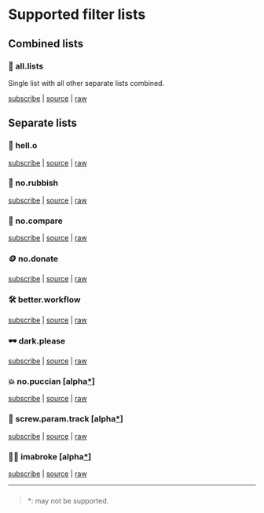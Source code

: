 # Supported filter lists

## Combined lists

### 💐 all.lists

Single list with all other separate lists combined.

[subscribe][all-lists-subscribe] | [source][all-lists-source] | [raw][all-lists-raw]

[all-lists-subscribe]: abp:subscribe?location=https://raw.githubusercontent.com/slavaleleka/webweb/master/dist/say/all.lists&title=say/all.lists
[all-lists-source]: https://github.com/slavaleleka/webweb/tree/master/say/dir.all.lists
[all-lists-raw]: https://raw.githubusercontent.com/slavaleleka/webweb/master/dist/say/all.lists

## Separate lists

### 🐣 hell.o

[subscribe][hell-o-subscribe] | [source][hell-o-source] | [raw][hell-o-raw]

[hell-o-subscribe]: abp:subscribe?location=https://raw.githubusercontent.com/slavaleleka/webweb/master/dist/say/hell.o&title=say/hell.o
[hell-o-source]: https://github.com/slavaleleka/webweb/tree/master/say/dir.hell.o
[hell-o-raw]: https://raw.githubusercontent.com/slavaleleka/webweb/master/dist/say/hell.o


### 🎩 no.rubbish

[subscribe][no-rubbish-subscribe] | [source][no-rubbish-source] | [raw][no-rubbish-raw]

[no-rubbish-subscribe]: abp:subscribe?location=https://raw.githubusercontent.com/slavaleleka/webweb/master/dist/say/no.rubbish&title=say/no.rubbish
[no-rubbish-source]: https://github.com/slavaleleka/webweb/blob/master/say/dir.no.rubbish
[no-rubbish-raw]: https://raw.githubusercontent.com/slavaleleka/webweb/master/dist/say/no.rubbish


### 🧮 no.compare

[subscribe][no-compare-subscribe] | [source][no-compare-source] | [raw][no-compare-raw]

[no-compare-subscribe]: abp:subscribe?location=https://raw.githubusercontent.com/slavaleleka/webweb/master/dist/say/no.compare&title=say/no.compare
[no-compare-source]: https://github.com/slavaleleka/webweb/blob/master/say/dir.no.compare
[no-compare-raw]: https://raw.githubusercontent.com/slavaleleka/webweb/master/dist/say/no.compare


### 🪙 no.donate

[subscribe][no-donate-subscribe] | [source][no-donate-source] | [raw][no-donate-raw]

[no-donate-subscribe]: abp:subscribe?location=https://raw.githubusercontent.com/slavaleleka/webweb/master/dist/say/no.donate&title=say/no.donate
[no-donate-source]: https://github.com/slavaleleka/webweb/blob/master/say/dir.no.donate
[no-donate-raw]: https://raw.githubusercontent.com/slavaleleka/webweb/master/dist/say/no.donate


### 🛠️ better.workflow

[subscribe][better-workflow-subscribe] | [source][better-workflow-source] | [raw][better-workflow-raw]

[better-workflow-subscribe]: abp:subscribe?location=https://raw.githubusercontent.com/slavaleleka/webweb/master/dist/say/better.workflow&title=say/better.workflow
[better-workflow-source]: https://github.com/slavaleleka/webweb/blob/master/say/dir.better.workflow
[better-workflow-raw]: https://raw.githubusercontent.com/slavaleleka/webweb/master/dist/say/better.workflow


### 🕶 dark.please

[subscribe][dark-please-subscribe] | [source][dark-please-source] | [raw][dark-please-raw]

[dark-please-subscribe]: abp:subscribe?location=https://raw.githubusercontent.com/slavaleleka/webweb/master/dist/say/dark.please&title=say/dark.please
[dark-please-source]: https://github.com/slavaleleka/webweb/blob/master/say/dir.dark.please
[dark-please-raw]: https://raw.githubusercontent.com/slavaleleka/webweb/master/dist/say/dark.please

### 💥 no.puccian [alpha[*]]

[subscribe][no-puccian-subscribe] | [source][no-puccian-source] | [raw][no-puccian-raw]

[no-puccian-subscribe]: abp:subscribe?location=https://raw.githubusercontent.com/slavaleleka/webweb/master/dist/say/no.puccian&title=say/no.puccian
[no-puccian-source]: https://github.com/slavaleleka/webweb/blob/master/say/dir.no.puccian
[no-puccian-raw]: https://raw.githubusercontent.com/slavaleleka/webweb/master/dist/say/no.puccian

### 🧽 screw.param.track [alpha[*]]

[subscribe][screw-urltrack-subscribe] | [source][screw-urltrack-source] | [raw][screw-urltrack-raw]

[screw-urltrack-subscribe]: abp:subscribe?location=https://raw.githubusercontent.com/slavaleleka/webweb/master/dist/say/screw.param.track&title=say/screw.param.track
[screw-urltrack-source]: https://github.com/slavaleleka/webweb/blob/master/say/dir.screw.param.track
[screw-urltrack-raw]: https://raw.githubusercontent.com/slavaleleka/webweb/master/dist/say/screw.param.track


### 🏴‍☠️ imabroke [alpha[*]]

[subscribe][imabroke-subscribe] | [source][imabroke-source] | [raw][imabroke-raw]

[imabroke-subscribe]: abp:subscribe?location=https://raw.githubusercontent.com/slavaleleka/webweb/master/dist/say/imabroke&title=say/imabroke
[imabroke-source]: https://github.com/slavaleleka/webweb/blob/master/say/dir.imabroke
[imabroke-raw]: https://raw.githubusercontent.com/slavaleleka/webweb/master/dist/say/imabroke

* * *

### <a name="asterisk-one"></a>

> \*: may not be supported.

[*]: #asterisk-one "may not be supported"
